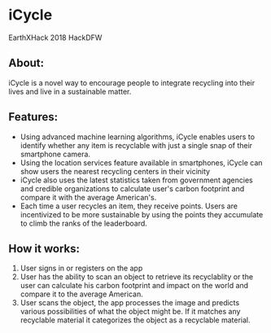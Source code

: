 # iCycle
EarthXHack 2018 HackDFW

<h2>About:</h2>
<p>iCycle is a novel way to encourage people to integrate recycling into their lives and live in a sustainable matter.</p>

<h2>Features:</h2>
<ul>
  <li>Using advanced machine learning algorithms, iCycle enables users to identify whether any item is recyclable with just a single snap of their smartphone camera.</li>
  <li>Using the location services feature available in smartphones, iCycle can show users the nearest recycling centers in their vicinity</li>
  <li>iCycle also uses the latest statistics taken from government agencies and credible organizations to calculate user's carbon footprint and compare it with the average American's.</li>
  <li>Each time a user recycles an item, they receive points. Users are incentivized to be more sustainable by using the points they accumulate to climb the ranks of the leaderboard.</li>
</ul>

<h2>How it works:</h2>
<ol>
  <li>User signs in or registers on the app</li>
  <li>User has the ability to scan an object to retrieve its recyclablity or the user can calculate his carbon footprint and impact on the world and compare it to the average American.</li>
    <li>User scans the object, the app processes the image and predicts various possibilities of what the object might be. If it matches any recyclable material it categorizes the object as a recyclable material.</li>
    </ol>
